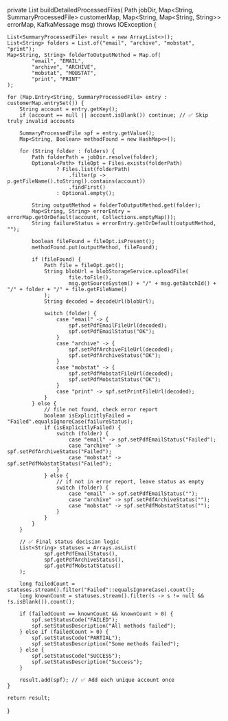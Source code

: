private List<SummaryProcessedFile> buildDetailedProcessedFiles(
        Path jobDir,
        Map<String, SummaryProcessedFile> customerMap,
        Map<String, Map<String, String>> errorMap,
        KafkaMessage msg) throws IOException {

    List<SummaryProcessedFile> result = new ArrayList<>();
    List<String> folders = List.of("email", "archive", "mobstat", "print");
    Map<String, String> folderToOutputMethod = Map.of(
            "email", "EMAIL",
            "archive", "ARCHIVE",
            "mobstat", "MOBSTAT",
            "print", "PRINT"
    );

    for (Map.Entry<String, SummaryProcessedFile> entry : customerMap.entrySet()) {
        String account = entry.getKey();
        if (account == null || account.isBlank()) continue; // ✅ Skip truly invalid accounts

        SummaryProcessedFile spf = entry.getValue();
        Map<String, Boolean> methodFound = new HashMap<>();

        for (String folder : folders) {
            Path folderPath = jobDir.resolve(folder);
            Optional<Path> fileOpt = Files.exists(folderPath)
                    ? Files.list(folderPath)
                        .filter(p -> p.getFileName().toString().contains(account))
                        .findFirst()
                    : Optional.empty();

            String outputMethod = folderToOutputMethod.get(folder);
            Map<String, String> errorEntry = errorMap.getOrDefault(account, Collections.emptyMap());
            String failureStatus = errorEntry.getOrDefault(outputMethod, "");

            boolean fileFound = fileOpt.isPresent();
            methodFound.put(outputMethod, fileFound);

            if (fileFound) {
                Path file = fileOpt.get();
                String blobUrl = blobStorageService.uploadFile(
                        file.toFile(),
                        msg.getSourceSystem() + "/" + msg.getBatchId() + "/" + folder + "/" + file.getFileName()
                );
                String decoded = decodeUrl(blobUrl);

                switch (folder) {
                    case "email" -> {
                        spf.setPdfEmailFileUrl(decoded);
                        spf.setPdfEmailStatus("OK");
                    }
                    case "archive" -> {
                        spf.setPdfArchiveFileUrl(decoded);
                        spf.setPdfArchiveStatus("OK");
                    }
                    case "mobstat" -> {
                        spf.setPdfMobstatFileUrl(decoded);
                        spf.setPdfMobstatStatus("OK");
                    }
                    case "print" -> spf.setPrintFileUrl(decoded);
                }
            } else {
                // file not found, check error report
                boolean isExplicitlyFailed = "Failed".equalsIgnoreCase(failureStatus);
                if (isExplicitlyFailed) {
                    switch (folder) {
                        case "email" -> spf.setPdfEmailStatus("Failed");
                        case "archive" -> spf.setPdfArchiveStatus("Failed");
                        case "mobstat" -> spf.setPdfMobstatStatus("Failed");
                    }
                } else {
                    // if not in error report, leave status as empty
                    switch (folder) {
                        case "email" -> spf.setPdfEmailStatus("");
                        case "archive" -> spf.setPdfArchiveStatus("");
                        case "mobstat" -> spf.setPdfMobstatStatus("");
                    }
                }
            }
        }

        // ✅ Final status decision logic
        List<String> statuses = Arrays.asList(
                spf.getPdfEmailStatus(),
                spf.getPdfArchiveStatus(),
                spf.getPdfMobstatStatus()
        );

        long failedCount = statuses.stream().filter("Failed"::equalsIgnoreCase).count();
        long knownCount = statuses.stream().filter(s -> s != null && !s.isBlank()).count();

        if (failedCount == knownCount && knownCount > 0) {
            spf.setStatusCode("FAILED");
            spf.setStatusDescription("All methods failed");
        } else if (failedCount > 0) {
            spf.setStatusCode("PARTIAL");
            spf.setStatusDescription("Some methods failed");
        } else {
            spf.setStatusCode("SUCCESS");
            spf.setStatusDescription("Success");
        }

        result.add(spf); // ✅ Add each unique account once
    }

    return result;
}
